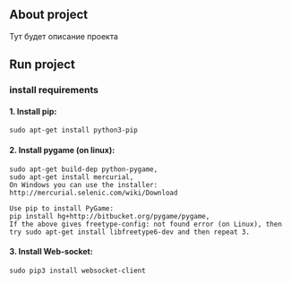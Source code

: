 ## About project
Тут будет описание проекта
## Run project
### install requirements
#### 1. Install pip:
    sudo apt-get install python3-pip

#### 2. Install pygame (on linux):
    sudo apt-get build-dep python-pygame,
    sudo apt-get install mercurial,
    On Windows you can use the installer: http://mercurial.selenic.com/wiki/Download

    Use pip to install PyGame:
    pip install hg+http://bitbucket.org/pygame/pygame,
    If the above gives freetype-config: not found error (on Linux), then try sudo apt-get install libfreetype6-dev and then repeat 3.

#### 3. Install Web-socket:
    sudo pip3 install websocket-client